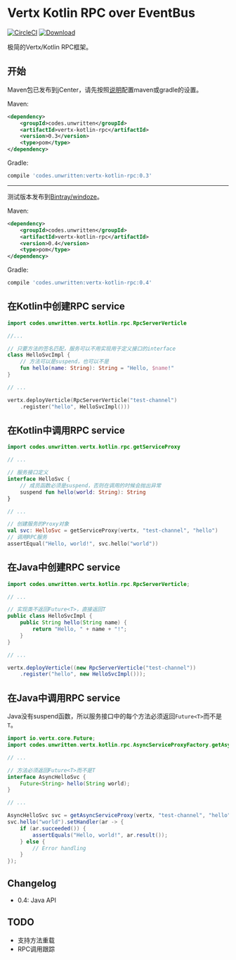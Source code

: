 Vertx Kotlin RPC over EventBus
==============================
[![CircleCI](https://circleci.com/gh/windoze/vertx-kotlin-rpc.svg?style=svg)](https://circleci.com/gh/windoze/vertx-kotlin-rpc)
[ ![Download](https://api.bintray.com/packages/windoze/maven/vertx-kotlin-rpc/images/download.svg) ](https://bintray.com/windoze/maven/vertx-kotlin-rpc/_latestVersion)

极简的Vertx/Kotlin RPC框架。


开始
----

Maven包已发布到jCenter，请先按照[说明](https://bintray.com/beta/#/bintray/jcenter)配置maven或gradle的设置。

Maven:
```xml
<dependency>
    <groupId>codes.unwritten</groupId>
    <artifactId>vertx-kotlin-rpc</artifactId>
    <version>0.3</version>
    <type>pom</type>
</dependency>
```

Gradle:
```Groovy
compile 'codes.unwritten:vertx-kotlin-rpc:0.3'
```
<hr>

测试版本发布到[Bintray/windoze](https://bintray.com/beta/#/windoze/maven/vertx-kotlin-rpc)。

Maven:
```xml
<dependency>
    <groupId>codes.unwritten</groupId>
    <artifactId>vertx-kotlin-rpc</artifactId>
    <version>0.4</version>
    <type>pom</type>
</dependency>
```

Gradle:
```Groovy
compile 'codes.unwritten:vertx-kotlin-rpc:0.4'
```

在Kotlin中创建RPC service
-----------------------

```kotlin
import codes.unwritten.vertx.kotlin.rpc.RpcServerVerticle

//...

// 只要方法的签名匹配，服务可以不用实现用于定义接口的interface
class HelloSvcImpl {
    // 方法可以是suspend，也可以不是
    fun hello(name: String): String = "Hello, $name!"
}

// ...

vertx.deployVerticle(RpcServerVerticle("test-channel")
    .register("hello", HelloSvcImpl()))
```


在Kotlin中调用RPC service
---------------------

```kotlin
import codes.unwritten.vertx.kotlin.rpc.getServiceProxy

// ...

// 服务接口定义
interface HelloSvc {
    // 成员函数必须是suspend，否则在调用的时候会抛出异常
    suspend fun hello(world: String): String
}

// ...

// 创建服务的Proxy对象
val svc: HelloSvc = getServiceProxy(vertx, "test-channel", "hello")
// 调用RPC服务
assertEqual("Hello, world!", svc.hello("world"))
```


在Java中创建RPC service
----------------------

```java
import codes.unwritten.vertx.kotlin.rpc.RpcServerVerticle;

// ...

// 实现类不返回Future<T>，直接返回T
public class HelloSvcImpl {
    public String hello(String name) {
        return "Hello, " + name + "!";
    }
}

// ...

vertx.deployVerticle((new RpcServerVerticle("test-channel"))
    .register("hello", new HelloSvcImpl()));
```

在Java中调用RPC service
-------------------------------
Java没有suspend函数，所以服务接口中的每个方法必须返回`Future<T>`而不是`T`。
```Java
import io.vertx.core.Future;
import codes.unwritten.vertx.kotlin.rpc.AsyncServiceProxyFactory.getAsyncServiceProxy;

// ...

// 方法必须返回Future<T>而不是T
interface AsyncHelloSvc {
    Future<String> hello(String world);
}

// ...

AsyncHelloSvc svc = getAsyncServiceProxy(vertx, "test-channel", "hello", AsyncHelloSvc.class);
svc.hello("world").setHandler(ar -> {
    if (ar.succeeded()) {
        assertEquals("Hello, world!", ar.result());
    } else {
        // Error handling
    }
});

```

Changelog
---------
* 0.4: Java API

TODO
----

* 支持方法重载
* RPC调用跟踪